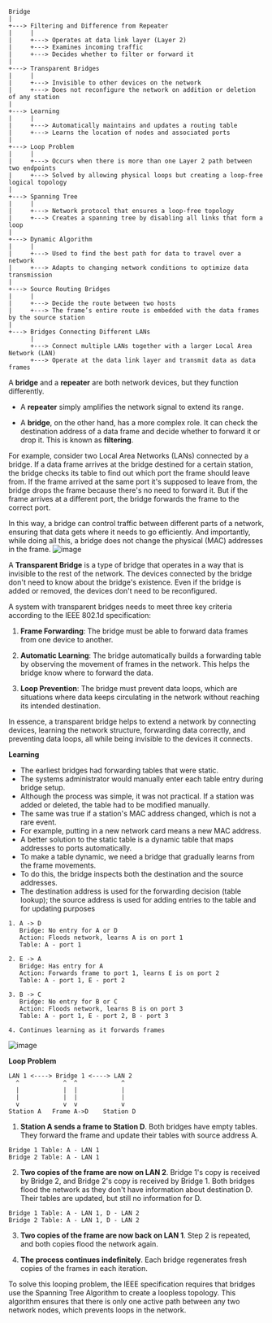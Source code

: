 ```
Bridge
|
+---> Filtering and Difference from Repeater
|     |
|     +---> Operates at data link layer (Layer 2)
|     +---> Examines incoming traffic
|     +---> Decides whether to filter or forward it
|
+---> Transparent Bridges
|     |
|     +---> Invisible to other devices on the network
|     +---> Does not reconfigure the network on addition or deletion of any station
|
+---> Learning
|     |
|     +---> Automatically maintains and updates a routing table
|     +---> Learns the location of nodes and associated ports
|
+---> Loop Problem
|     |
|     +---> Occurs when there is more than one Layer 2 path between two endpoints
|     +---> Solved by allowing physical loops but creating a loop-free logical topology
|
+---> Spanning Tree
|     |
|     +---> Network protocol that ensures a loop-free topology
|     +---> Creates a spanning tree by disabling all links that form a loop
|
+---> Dynamic Algorithm
|     |
|     +---> Used to find the best path for data to travel over a network
|     +---> Adapts to changing network conditions to optimize data transmission
|
+---> Source Routing Bridges
|     |
|     +---> Decide the route between two hosts
|     +---> The frame’s entire route is embedded with the data frames by the source station
|
+---> Bridges Connecting Different LANs
      |
      +---> Connect multiple LANs together with a larger Local Area Network (LAN)
      +---> Operate at the data link layer and transmit data as data frames
```
A **bridge** and a **repeater** are both network devices, but they function differently. 

- A **repeater** simply amplifies the network signal to extend its range.

- A **bridge**, on the other hand, has a more complex role. It can check the destination address of a data frame and decide whether to forward it or drop it. This is known as **filtering**. 

For example, consider two Local Area Networks (LANs) connected by a bridge. If a data frame arrives at the bridge destined for a certain station, the bridge checks its table to find out which port the frame should leave from. If the frame arrived at the same port it's supposed to leave from, the bridge drops the frame because there's no need to forward it. But if the frame arrives at a different port, the bridge forwards the frame to the correct port. 

In this way, a bridge can control traffic between different parts of a network, ensuring that data gets where it needs to go efficiently. And importantly, while doing all this, a bridge does not change the physical (MAC) addresses in the frame.
![image](https://github.com/djmahe4/ktu-mindmaps/assets/137691824/b3db63b6-edd0-4326-b079-8488575b32cb)

A **Transparent Bridge** is a type of bridge that operates in a way that is invisible to the rest of the network. The devices connected by the bridge don't need to know about the bridge's existence. Even if the bridge is added or removed, the devices don't need to be reconfigured.

A system with transparent bridges needs to meet three key criteria according to the IEEE 802.1d specification:

1. **Frame Forwarding**: The bridge must be able to forward data frames from one device to another.

2. **Automatic Learning**: The bridge automatically builds a forwarding table by observing the movement of frames in the network. This helps the bridge know where to forward the data.

3. **Loop Prevention**: The bridge must prevent data loops, which are situations where data keeps circulating in the network without reaching its intended destination.

In essence, a transparent bridge helps to extend a network by connecting devices, learning the network structure, forwarding data correctly, and preventing data loops, all while being invisible to the devices it connects.

**Learning**
* The earliest bridges had forwarding tables that were static. 
* The systems administrator would manually enter each table entry during bridge setup. 
* Although the process was simple, it was not practical. If a station was added or deleted, the table had to
be modified manually. 
* The same was true if a station's MAC address changed, which is not a rare event. 
* For example, putting in a new network card means a new MAC address.
* A better solution to the static table is a dynamic table that maps addresses to ports automatically.
* To make a table dynamic, we need a bridge that gradually learns from the frame movements. 
* To do this, the bridge inspects both the destination and the source addresses. 
* The destination address is used for the forwarding decision (table lookup); the source address is used for adding entries to the table and for updating purposes
```
1. A -> D
   Bridge: No entry for A or D
   Action: Floods network, learns A is on port 1
   Table: A - port 1

2. E -> A
   Bridge: Has entry for A
   Action: Forwards frame to port 1, learns E is on port 2
   Table: A - port 1, E - port 2

3. B -> C
   Bridge: No entry for B or C
   Action: Floods network, learns B is on port 3
   Table: A - port 1, E - port 2, B - port 3

4. Continues learning as it forwards frames
```
![image](https://github.com/djmahe4/ktu-mindmaps/assets/137691824/203b15fd-59d5-43b7-acf5-b5c98ec20367)

**Loop Problem**
```
LAN 1 <----> Bridge 1 <----> LAN 2
  ^            ^  ^            ^
  |            |  |            |
  |            |  |            |
  v            v  v            v
Station A   Frame A->D    Station D
```

1. **Station A sends a frame to Station D**. Both bridges have empty tables. They forward the frame and update their tables with source address A.

```
Bridge 1 Table: A - LAN 1
Bridge 2 Table: A - LAN 1
```

2. **Two copies of the frame are now on LAN 2**. Bridge 1's copy is received by Bridge 2, and Bridge 2's copy is received by Bridge 1. Both bridges flood the network as they don't have information about destination D. Their tables are updated, but still no information for D.

```
Bridge 1 Table: A - LAN 1, D - LAN 2
Bridge 2 Table: A - LAN 1, D - LAN 2
```

3. **Two copies of the frame are now back on LAN 1**. Step 2 is repeated, and both copies flood the network again.

4. **The process continues indefinitely**. Each bridge regenerates fresh copies of the frames in each iteration.

To solve this looping problem, the IEEE specification requires that bridges use the Spanning Tree Algorithm to create a loopless topology. This algorithm ensures that there is only one active path between any two network nodes, which prevents loops in the network.
